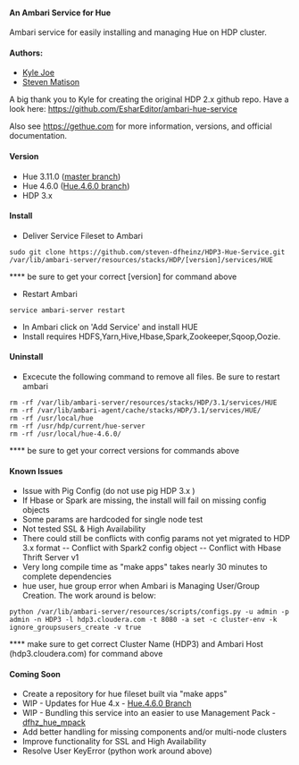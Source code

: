 #### An Ambari Service for Hue
Ambari service for easily installing and managing Hue on HDP cluster.

#### Authors: 
  - [Kyle Joe](https://github.com/EsharEditor)
  - [Steven Matison](https://github.com/steven-dfheinz)

A big thank you to Kyle for creating the original HDP 2.x github repo. 
Have a look here:  https://github.com/EsharEditor/ambari-hue-service

Also see https://gethue.com for more information, versions, and official documentation.

#### Version
- Hue 3.11.0 ([master branch](https://github.com/steven-dfheinz/HDP3-Hue-Service))
- Hue 4.6.0 ([Hue.4.6.0 branch](https://github.com/steven-dfheinz/HDP3-Hue-Service/tree/Hue.4.6.0))
- HDP 3.x

#### Install
- Deliver Service Fileset to Ambari   
``` 
sudo git clone https://github.com/steven-dfheinz/HDP3-Hue-Service.git /var/lib/ambari-server/resources/stacks/HDP/[version]/services/HUE
```

  **** be sure to get your correct [version] for command above

- Restart Ambari
```
service ambari-server restart
```
- In Ambari click on 'Add Service' and install HUE
- Install requires HDFS,Yarn,Hive,Hbase,Spark,Zookeeper,Sqoop,Oozie.  

#### Uninstall
- Excecute the following command to remove all files.  Be sure to restart ambari

```
rm -rf /var/lib/ambari-server/resources/stacks/HDP/3.1/services/HUE
rm -rf /var/lib/ambari-agent/cache/stacks/HDP/3.1/services/HUE/
rm -rf /usr/local/hue
rm -rf /usr/hdp/current/hue-server
rm -rf /usr/local/hue-4.6.0/
```
**** be sure to get your correct versions for commands above

#### Known Issues
- Issue with Pig Config (do not use pig HDP 3.x )
- If Hbase or Spark are missing, the install will fail on missing config objects
- Some params are hardcoded for single node test
- Not tested SSL & High Availability
- There could still be conflicts with config params not yet migrated to HDP 3.x format
--   Conflict with Spark2 config object
--   Conflict with Hbase Thrift Server v1
- Very long compile time as "make apps" takes nearly 30 minutes to complete dependencies
- hue user, hue group error when Ambari is Managing User/Group Creation. The work around is below:
```
python /var/lib/ambari-server/resources/scripts/configs.py -u admin -p admin -n HDP3 -l hdp3.cloudera.com -t 8080 -a set -c cluster-env -k  ignore_groupsusers_create -v true
```

  **** make sure to get correct Cluster Name (HDP3) and Ambari Host (hdp3.cloudera.com) for command above

#### Coming Soon
- Create a repository for hue fileset built via "make apps"
- WIP - Updates for Hue 4.x - [Hue.4.6.0 Branch](https://github.com/steven-dfheinz/HDP3-Hue-Service/tree/Hue.4.6.0)
- WIP - Bundling this service into an easier to use Management Pack - [dfhz_hue_mpack](https://github.com/steven-dfheinz/dfhz_hue_mpack)
- Add better handling for missing components and/or multi-node clusters
- Improve functionality for SSL and High Availability
- Resolve User KeyError (python work around above)

